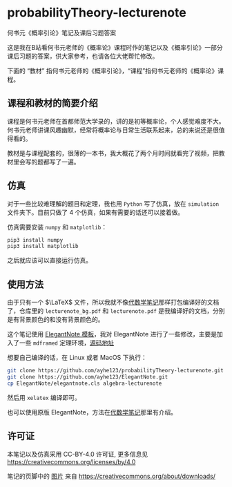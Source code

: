 # probabilityTheory-lecturenote
何书元《概率引论》笔记及课后习题答案

这是我在B站看何书元老师的《概率论》课程时作的笔记以及《概率引论》一部分课后习题的答案，供大家参考，也请各位大佬帮忙修改。

下面的 “教材” 指何书元老师的《概率引论》，“课程”指何书元老师的《概率论》课程。

## 课程和教材的简要介绍

课程是何书元老师在首都师范大学录的，讲的是初等概率论，个人感觉难度不大。何书元老师讲课风趣幽默，经常将概率论与日常生活联系起来，总的来说还是很值得看的。

教材是与课程配套的，很薄的一本书，我大概花了两个月时间就看完了视频，把教材里会写的题都写了一遍。

## 仿真

对于一些比较难理解的题目和定理，我也用 `Python` 写了仿真，放在 `simulation` 文件夹下。目前只做了 4 个仿真，如果有需要的话还可以接着做。

仿真需要安装 `numpy` 和 `matplotlib`：

```bash
pip3 install numpy
pip3 install matplotlib
```

之后就应该可以直接运行仿真。

## 使用方法

由于只有一个 $\LaTeX$ 文件，所以我就不像[代数学笔记](https://github.com/ayhe123/algebra-lecturenote)那样打包编译好的文档了，仓库里的 `lecturenote_bg.pdf` 和 `lecturenote.pdf` 是我编译好的文档，分别是有背景颜色的和没有背景颜色的。

这个笔记使用 [ElegantNote 模板](https://github.com/ElegantLaTeX/ElegantNote)，我对 ElegantNote 进行了一些修改，主要是加入了一些 `mdframed` 定理环境，[源码地址](https://github.com/ayhe123/ElegantNote)

想要自己编译的话，在 Linux 或者 MacOS 下执行：

```bash
git clone https://github.com/ayhe123/probabilityTheory-lecturenote.git
git clone https://github.com/ayhe123/ElegantNote.git
cp ElegantNote/elegantnote.cls algebra-lecturenote
```

然后用 `xelatex` 编译即可。

也可以使用原版 ElegantNote，方法在[代数学笔记](https://github.com/ayhe123/algebra-lecturenote)那里有介绍。

## 许可证

本笔记以及仿真采用 CC-BY-4.0 许可证, 更多信息见 https://creativecommons.org/licenses/by/4.0

笔记的页脚中的 [图片](license.eps) 来自 https://creativecommons.org/about/downloads/
